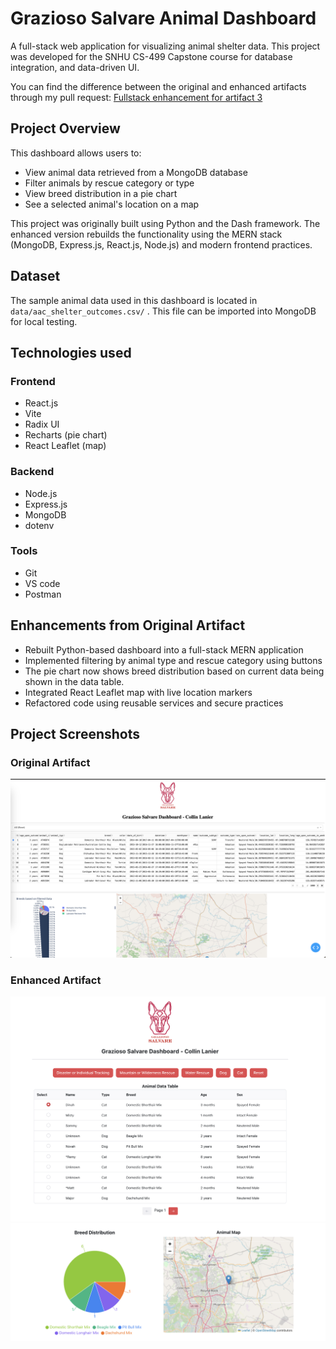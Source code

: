 # Grazioso Salvare Animal Dashboard

A full-stack web application for visualizing animal shelter data. This project was developed for the SNHU CS-499 Capstone course for database integration, and data-driven UI.

You can find the difference between the original and enhanced artifacts through my pull request: [Fullstack enhancement for artifact 3](https://github.com/collinlanie12/capstone-artifact-3/pull/1)

## Project Overview

This dashboard allows users to:

- View animal data retrieved from a MongoDB database
- Filter animals by rescue category or type
- View breed distribution in a pie chart
- See a selected animal's location on a map

This project was originally built using Python and the Dash framework. The enhanced version rebuilds the functionality using the MERN stack (MongoDB, Express.js, React.js, Node.js) and modern frontend practices.

## Dataset

The sample animal data used in this dashboard is located in `data/aac_shelter_outcomes.csv/` .
This file can be imported into MongoDB for local testing.

## Technologies used

### Frontend

- React.js
- Vite
- Radix UI
- Recharts (pie chart)
- React Leaflet (map)

### Backend

- Node.js
- Express.js
- MongoDB
- dotenv

### Tools

- Git
- VS code
- Postman

## Enhancements from Original Artifact

- Rebuilt Python-based dashboard into a full-stack MERN application
- Implemented filtering by animal type and rescue category using buttons
- The pie chart now shows breed distribution based on current data being shown in the data table.
- Integrated React Leaflet map with live location markers
- Refactored code using reusable services and secure practices

## Project Screenshots

### Original Artifact

![Original Artifact](/src/assets/original_artifact.png)

### Enhanced Artifact

![Enhanced Artifact Image 1](/src/assets/enhanced_artifact_1.png)
![Enhanced Artifact Image 2](/src/assets/enhanced_artifact_2.png)
